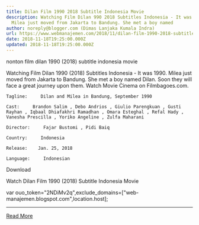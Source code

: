 ```yaml
---
title: Dilan Film 1990 2018 Subtitle Indonesia Movie
description: Watching Film Dilan 990 2018 Subtitles Indonesia - It was 1990.
  Milea just moved from Jakarta to Bandung. She met a boy named
author: noreply@blogger.com (Dimas Lanjaka Kumala Indra)
url: https://www.webmanajemen.com/2018/11/dilan-film-1990-2018-subtitle-indonesia.html
date: 2018-11-18T19:25:00.000Z
updated: 2018-11-18T19:25:00.000Z
---
```


nonton film dilan 1990 (2018) subtitle indonesia  movie
  
  
  
  Watching Film Dilan 1990 (2018) Subtitles Indonesia - It was 1990. Milea just moved from Jakarta to Bandung.  She met a boy named Dilan.  Soon they will face a great journey upon them.  Watch Movie Cinema on Filmbagoes.com. 
  
  
    Tagline:     Dilan and Milea in Bandung, September 1990   
  
    Cast:     Brandon Salim , Debo Andrios , Giulio Parengkuan , Gusti Rayhan , Iqbaal Dhiafakhri Ramadhan , Omara Esteghal , Refal Hady , Vanesha Prescilla , Yoriko Angeline , Zulfa Maharani   
  
    Director:     Fajar Bustomi , Pidi Baiq   
  
    Country:     Indonesia   
  
    Release:    Jan. 25, 2018   
  
    Language:     Indonesian   
  
  
  

   Download 

  


  
  
  Watch Dilan Film 1990 (2018) Subtitle Indonesia Movie 
  
  var ouo_token="2NDiMv2q",exclude_domains=["web-manajemen.blogspot.com",location.host];<hr/> <a href="https://www.webmanajemen.com/2018/11/dilan-film-1990-2018-subtitle-indonesia.html" rel="follow" class="button" id="read-more">Read More</a>